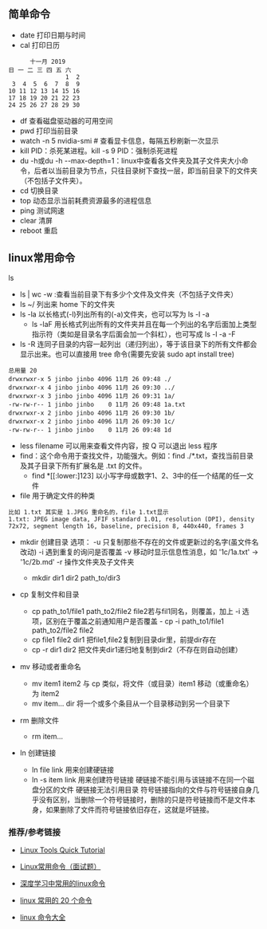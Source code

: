 ﻿
## 简单命令
- date  打印日期与时间
- cal  打印日历
```
      十一月 2019        
日 一 二 三 四 五 六  
                1  2  
 3  4  5  6  7  8  9  
10 11 12 13 14 15 16  
17 18 19 20 21 22 23  
24 25 26 27 28 29 30 
```
- df 查看磁盘驱动器的可用空间
- pwd  打印当前目录
- watch -n 5 nvidia-smi  # 查看显卡信息，每隔五秒刷新一次显示
- kill PID：杀死某进程。kill -s 9 PID：强制杀死进程
- du -h或du -h --max-depth=1：linux中查看各文件夹及其子文件夹大小命令，后者以当前目录为节点，只往目录树下查找一层，即当前目录下的文件夹（不包括子文件夹）。
- cd 切换目录
- top 动态显示当前耗费资源最多的进程信息
- ping 测试网速
- clear 清屏
- reboot 重启
## linux常用命令
ls
- ls | wc -w :查看当前目录下有多少个文件及文件夹（不包括子文件夹）
- ls ~/ 列出来 home 下的文件夹
- ls -la 以长格式(-l)列出所有的(-a)文件夹，也可以写为 ls -l -a
	- ls -laF 用长格式列出所有的文件夹并且在每一个列出的名字后面加上类型指示符（类如是目录名字后面会加一个斜杠），也可写成 ls -l -a -F
- ls -R  连同子目录的内容一起列出（递归列出），等于该目录下的所有文件都会显示出来。也可以直接用 tree 命令(需要先安装 sudo apt install tree)
```
总用量 20
drwxrwxr-x 5 jinbo jinbo 4096 11月 26 09:48 ./
drwxrwxr-x 4 jinbo jinbo 4096 11月 26 09:30 ../
drwxrwxr-x 3 jinbo jinbo 4096 11月 26 09:31 1a/
-rw-rw-r-- 1 jinbo jinbo    0 11月 26 09:48 1a.txt
drwxrwxr-x 2 jinbo jinbo 4096 11月 26 09:30 1b/
drwxrwxr-x 2 jinbo jinbo 4096 11月 26 09:30 1c/
-rw-rw-r-- 1 jinbo jinbo    0 11月 26 09:48 1d

```
- less filename 可以用来查看文件内容，按 Q 可以退出 less 程序
- find：这个命令用于查找文件，功能强大。例如：find ./*.txt，查找当前目录及其子目录下所有扩展名是 .txt 的文件。
	- find *[[:lower:]123] 以小写字母或数字1、2、3中的任一个结尾的任一文件
- file	用于确定文件的种类
```
比如 1.txt 其实是 1.JPEG 重命名的，file 1.txt显示
1.txt: JPEG image data, JFIF standard 1.01, resolution (DPI), density 72x72, segment length 16, baseline, precision 8, 440x440, frames 3
```

- mkdir 创建目录
选项：	-u 只复制那些不存在的文件或更新过的名字(虽文件名改动)
	-i 遇到重复的询问是否覆盖
	-v 移动时显示信息性消息，如 '1c/1a.txt' -> '1c/2b.md'
	-r 操作文件夹及子文件夹

	- mkdir dir1 dir2 path_to/dir3

- cp 复制文件和目录
	- cp path_to1/file1 path_to2/file2 file2若与fil1同名，则覆盖，加上 -i 选项，区别在于覆盖之前通知用户是否覆盖 - cp -i path_to1/file1 path_to2/file2 file2
	- cp file1 file2 dir1 把file1,file2复制到目录dir里，前提dir存在
	- cp -r dir1 dir2 把文件夹dir1递归地复制到dir2（不存在则自动创建）

- mv 移动或者重命名
	- mv item1 item2  与 cp 类似，将文件（或目录）item1 移动（或重命名）为 item2
	- mv item... dir  将一个或多个条目从一个目录移动到另一个目录下


- rm 删除文件
	- rm item...
- ln 创建链接
	- ln file link 用来创建硬链接
	- ln -s item link 用来创建符号链接
硬链接不能引用与该链接不在同一个磁盘分区的文件
硬链接无法引用目录
符号链接指向的文件与符号链接自身几乎没有区别，当删除一个符号链接时，删除的只是符号链接而不是文件本身，如果删除了文件而符号链接依旧存在，这就是坏链接。




### 推荐/参考链接

- [Linux Tools Quick Tutorial](https://linuxtools-rst.readthedocs.io/zh_CN/latest/index.html) 

- [Linux常用命令（面试题）](https://blog.csdn.net/qq_40910541/article/details/80686362)
- [深度学习中常用的linux命令](https://blog.csdn.net/ft_sunshine/article/details/91993590)
- [linux 常用的 20 个命令](https://blog.csdn.net/q357010621/article/details/80248611)
- [linux 命令大全](https://www.runoob.com/linux/linux-command-manual.html)

